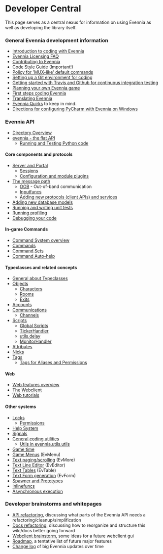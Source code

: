 # Developer Central


This page serves as a central nexus for information on using Evennia as well as developing the library itself.

### General Evennia development information

- [Introduction to coding with Evennia](Coding-Introduction)
- [Evennia Licensing FAQ](Licensing)
- [Contributing to Evennia](Contributing)
- [Code Style Guide](https://github.com/evennia/evennia/blob/master/CODING_STYLE.md) (Important!)
- [Policy for 'MUX-like' default commands](Using-MUX-as-a-Standard)
- [Setting up a Git environment for coding](Version-Control)
- [Getting started with Travis and Github for continuous integration testing](Using-Travis)
- [Planning your own Evennia game](Game-Planning)
- [First steps coding Evennia](First-Steps-Coding)
- [Translating Evennia](Internationalization#translating-evennia)
- [Evennia Quirks](Quirks) to keep in mind.
- [Directions for configuring PyCharm with Evennia on Windows](Setting-up-PyCharm)

### Evennia API

- [Directory Overview](Directory-Overview)
- [evennia - the flat API](Evennia-API)
  - [Running and Testing Python code](Execute-Python-Code)

#### Core components and protocols

- [Server and Portal](Portal-And-Server)  
  - [Sessions](Sessions)
  - [Configuration and module plugins](Server-Conf)
- [The message path](Messagepath)
  - [OOB](OOB) - Out-of-band communication
  - [Inputfuncs](Inputfuncs)
  - [Adding new protocols (client APIs) and services](Custom-Protocols)
- [Adding new database models](New-Models)
- [Running and writing unit tests](Unit-Testing)
- [Running profiling](Profiling) 
- [Debugging your code](Debugging)

#### In-game Commands

- [Command System overview](Command-System)
- [Commands](Commands) 
- [Command Sets](Command-Sets)
- [Command Auto-help](Help-System#command-auto-help-system)

#### Typeclasses and related concepts

- [General about Typeclasses](Typeclasses)
- [Objects](Objects)
  - [Characters](Objects#characters)
  - [Rooms](Objects#rooms)
  - [Exits](Objects#exits)
- [Accounts](Accounts)
- [Communications](Communications)
  - [Channels](Communications#channels)
- [Scripts](Scripts)
  - [Global Scripts](Scripts#Global-Scripts)
  - [TickerHandler](TickerHandler)
  - [utils.delay](Coding-Utils#utilsdelay)
  - [MonitorHandler](MonitorHandler)
- [Attributes](Attributes)
- [Nicks](Nicks)
- [Tags](Tags)
  - [Tags for Aliases and Permissions](Tags#using-aliases-and-permissions)

#### Web 

- [Web features overview](Web-Features)
- [The Webclient](Webclient)
- [Web tutorials](Web-Tutorial)

#### Other systems

- [Locks](Locks)
   - [Permissions](Locks#permissions)
- [Help System](Help-System)
- [Signals](Signals)
- [General coding utilities](Coding-Utils)
   - [Utils in evennia.utils.utils](api:evennia.utils.utils)
- [Game time](Coding-Utils#game-time)
- [Game Menus](EvMenu) (EvMenu)
- [Text paging/scrolling](EvMore) (EvMore)
- [Text Line Editor](EvEditor) (EvEditor)
- [Text Tables](github:evennia.utils.evtable) (EvTable)
- [Text Form generation](github:evennia.utils.evform) (EvForm)
- [Spawner and Prototypes](Spawner-and-Prototypes)
- [Inlinefuncs](TextTags#inline-functions)
- [Asynchronous execution](Async-Process)

### Developer brainstorms and whitepages

- [API refactoring](API-refactoring), discussing what parts of the Evennia API needs a refactoring/cleanup/simplification
- [Docs refactoring](Docs-refactoring), discussing how to reorganize and structure this wiki/docs better going forward
- [Webclient brainstorm](Webclient-brainstorm), some ideas for a future webclient gui
- [Roadmap](Roadmap), a tentative list of future major features
- [Change log](https://github.com/evennia/evennia/blob/master/CHANGELOG.md) of big Evennia updates over time


[group]: https://groups.google.com/forum/#!forum/evennia
[online-form]: https://docs.google.com/spreadsheet/viewform?hl=en_US&formkey=dGN0VlJXMWpCT3VHaHpscDEzY1RoZGc6MQ#gid=0 
[issues]: https://github.com/evennia/evennia/issues
